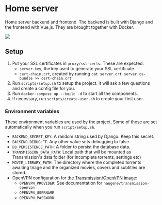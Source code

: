 # Home server

Home server backend and frontend. The backend is built with Django and the frontend with Vue.js. They are brought together with Docker.

![](http://nicolasbouliane.com/files/homeserver/covers.png)

## Setup

1. Put your SSL certificates in `proxy/ssl-certs`. These are expected:
    * `server.key`, the key used to generate your SSL certificate
    * `cert-chain.crt`, created by running `cat server.crt server.ca-bundle >> cert-chain.crt`
2. Run `scripts/setup.sh` to setup the project. It will ask a few questions and create a config file for you.
3. Run `docker-compose up --build -d` to start all the components.
4. If necessary, run `scripts/create-user.sh` to create your first user.

### Environment variables

These environment variables are used by the project. Some of these are set automatically when you run `script/setup.sh`.

* `BACKEND_SECRET_KEY`: A random string used by Django. Keep this secret.
* `BACKEND_DEBUG`: '1'. Any other value sets debugging to false.
* `DB_PERSISTENCE_PATH`: A folder to persist the database data.
* `TRANSMISSION_DATA_PATH`: Local path that will be mounted as Transmission's data folder (for incomplete torrents, settings etc)
* `MOVIE_LIBRARY_PATH`: The directory where the completed torrents awaiting triage and the organized movies, covers and subtitles are stored.
* OpenVPN configuration for [the Transmission/OpenVPN image](https://hub.docker.com/r/haugene/transmission-openvpn/):
    * `OPENVPN_PROVIDER`: See documentation for `haugene/transmission-openvpn`
    * `OPENVPN_USERNAME`
    * `OPENVPN_PASSWORD`